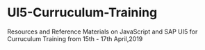 # UI5-Curruculum-Training

Resources and Reference Materials on JavaScript and SAP UI5 for Curruculum Training from 15th - 17th April,2019

